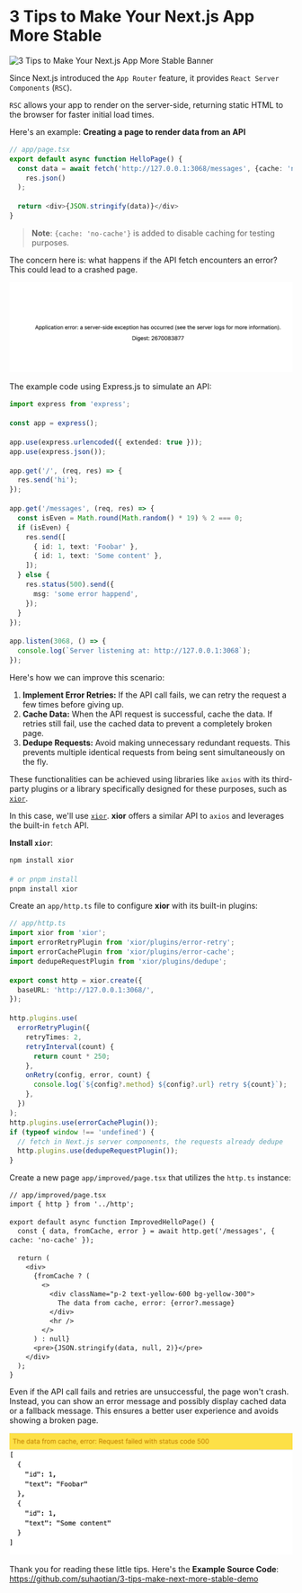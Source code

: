 # 3 Tips to Make Your Next.js App More Stable

![3 Tips to Make Your Next.js App More Stable Banner](./3-tips-banner.jpg)

Since Next.js introduced the `App Router` feature, it provides `React Server Components` (`RSC`).

`RSC` allows your app to render on the server-side, returning static HTML to the browser for faster initial load times.

Here's an example: **Creating a page to render data from an API**

```ts
// app/page.tsx
export default async function HelloPage() {
  const data = await fetch('http://127.0.0.1:3068/messages', {cache: 'no-cache'}).then((res) =>
    res.json()
  );

  return <div>{JSON.stringify(data)}</div>
}
```

> **Note**: `{cache: 'no-cache'}` is added to disable caching for testing purposes.

The concern here is: what happens if the API fetch encounters an error? This could lead to a crashed page.

![error](error.png)

The example code using Express.js to simulate an API:

```ts
import express from 'express';

const app = express();

app.use(express.urlencoded({ extended: true }));
app.use(express.json());

app.get('/', (req, res) => {
  res.send('hi');
});

app.get('/messages', (req, res) => {
  const isEven = Math.round(Math.random() * 19) % 2 === 0;
  if (isEven) {
    res.send([
      { id: 1, text: 'Foobar' },
      { id: 1, text: 'Some content' },
    ]);
  } else {
    res.status(500).send({
      msg: 'some error happend',
    });
  }
});

app.listen(3068, () => {
  console.log(`Server listening at: http://127.0.0.1:3068`);
});
```

Here's how we can improve this scenario:

1. **Implement Error Retries:** If the API call fails, we can retry the request a few times before giving up.
2. **Cache Data:** When the API request is successful, cache the data. If retries still fail, use the cached data to prevent a completely broken page.
3. **Dedupe Requests:** Avoid making unnecessary redundant requests. This prevents multiple identical requests from being sent simultaneously on the fly.

These functionalities can be achieved using libraries like `axios` with its third-party plugins or a library specifically designed for these purposes, such as [`xior`](https://npmjs.org/xior).

In this case, we'll use [`xior`](https://npmjs.org/xior). **xior** offers a similar API to `axios` and leverages the built-in `fetch` API.

**Install `xior`**:

```sh
npm install xior

# or pnpm install
pnpm install xior
```

Create an `app/http.ts` file to configure **xior** with its built-in plugins:

```ts
// app/http.ts
import xior from 'xior';
import errorRetryPlugin from 'xior/plugins/error-retry';
import errorCachePlugin from 'xior/plugins/error-cache';
import dedupeRequestPlugin from 'xior/plugins/dedupe';

export const http = xior.create({
  baseURL: 'http://127.0.0.1:3068/',
});

http.plugins.use(
  errorRetryPlugin({
    retryTimes: 2,
    retryInterval(count) {
      return count * 250;
    },
    onRetry(config, error, count) {
      console.log(`${config?.method} ${config?.url} retry ${count}`);
    },
  })
);
http.plugins.use(errorCachePlugin());
if (typeof window !== 'undefined') {
  // fetch in Next.js server components, the requests already dedupe
  http.plugins.use(dedupeRequestPlugin());
}
```

Create a new page `app/improved/page.tsx` that utilizes the `http.ts` instance:

```tsx
// app/improved/page.tsx
import { http } from '../http';

export default async function ImprovedHelloPage() {
  const { data, fromCache, error } = await http.get('/messages', { cache: 'no-cache' });

  return (
    <div>
      {fromCache ? (
        <>
          <div className="p-2 text-yellow-600 bg-yellow-300">
            The data from cache, error: {error?.message}
          </div>
          <hr />
        </>
      ) : null}
      <pre>{JSON.stringify(data, null, 2)}</pre>
    </div>
  );
}
```

Even if the API call fails and retries are unsuccessful, the page won't crash. Instead, you can show an error message and possibly display cached data or a fallback message. This ensures a better user experience and avoids showing a broken page.

![xior plugins](ok.png)

Thank you for reading these little tips. Here's the **Example Source Code**: https://github.com/suhaotian/3-tips-make-next-more-stable-demo

